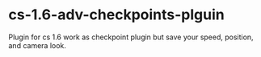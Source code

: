 # cs-1.6-adv-checkpoints-plguin
Plugin for cs 1.6 work as checkpoint plugin but save your speed, position, and camera look.
